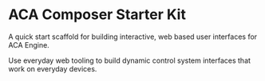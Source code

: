 ACA Composer Starter Kit
========================

A quick start scaffold for building interactive, web based user interfaces for
ACA Engine.


Use everyday web tooling to build dynamic control system interfaces that work on everyday devices.
